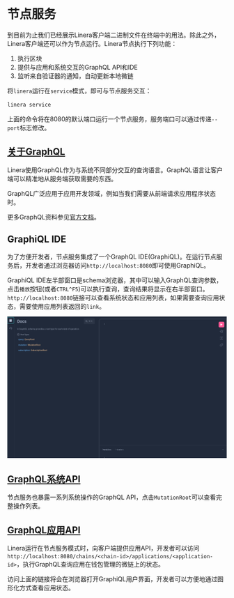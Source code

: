 # 节点服务

到目前为止我们已经展示Linera客户端二进制文件在终端中的用法。除此之外，Linera客户端还可以作为节点运行。Linera节点执行下列功能：

1. 执行区块
2. 提供与应用和系统交互的GraphQL API和IDE
3. 监听来自验证器的通知，自动更新本地微链

将`linera`运行在`service`模式，即可与节点服务交互：

```bash
linera service
```

上面的命令将在8080的默认端口运行一个节点服务，服务端口可以通过传递`--port`标志修改。

## [关于GraphQL](zh_CN/developers/core_concepts/node_service.md#关于GraphQL)

Linera使用GraphQL作为与系统不同部分交互的查询语言。GraphQL语言让客户端可以精准地从服务端获取需要的东西。

GraphQL广泛应用于应用开发领域，例如当我们需要从前端请求应用程序状态时。

更多GraphQL资料参见[官方文档](https://graphql.org/learn/)。

## GraphiQL IDE

为了方便开发者，节点服务集成了一个GraphQL IDE(GraphiQL)。在运行节点服务后，开发者通过浏览器访问`http://localhost:8080`即可使用GraphiQL。

GraphiQL IDE左半部窗口是schema浏览器，其中可以输入GraphQL查询参数，点击`播放`按钮(或者`CTRL^F5`)可以执行查询，查询结果将显示在右半部窗口。`http://localhost:8080`链接可以查看系统状态和应用列表，如果需要查询应用状态，需要使用应用列表返回的`link`。

![graphiql.png](graphiql.png)

## [GraphQL系统API](zh_CN/developers/core_concepts/node_service.md#GraphQL系统API)

节点服务也暴露一系列系统操作的GraphQL API，点击`MutationRoot`可以查看完整操作列表。

## [GraphQL应用API](zh_CN/developers/core_concepts/node_service.md#GraphQL应用API)

Linera运行在节点服务模式时，向客户端提供应用API，开发者可以访问`http://localhost:8080/chains/<chain-id>/applications/<application-id>`，执行GraphQL查询应用在钱包管理的微链上的状态。

访问上面的链接将会在浏览器打开GraphiQL用户界面，开发者可以方便地通过图形化方式查看应用状态。
